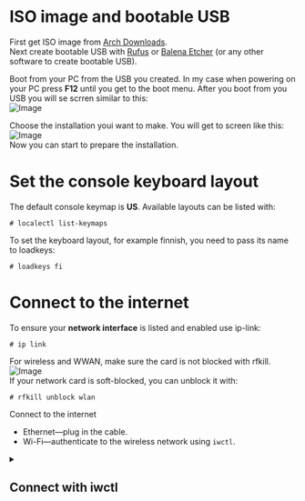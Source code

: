 # ISO image and bootable USB
First get ISO image from [Arch Downloads](https://archlinux.org/download/).  
Next create bootable USB with [Rufus](https://rufus.ie/en/) or [Balena Etcher](https://etcher.balena.io/) (or any other software to create bootable USB).  

Boot from your PC from the USB you created. In my case when powering on your PC press **F12** until you get to the boot menu. After you boot from you USB you will se scrren similar to this:  
![Image](https://github.com/user-attachments/assets/7ab13105-7adc-43e4-b5b7-483ae93e1804)  

Choose the installation youi want to make. You will get to screen like this:  
![Image](https://github.com/user-attachments/assets/afc25cc1-8878-4d00-9321-4fb0f67c2ae8)  
Now you can start to prepare the installation.
  
# Set the console keyboard layout
The default console keymap is **US**. Available layouts can be listed with:  
```
# localectl list-keymaps
```
To set the keyboard layout, for example finnish, you need to pass its name to loadkeys:  
```
# loadkeys fi
```

# Connect to the internet
To ensure your **network interface** is listed and enabled use ip-link:  
```
# ip link
```
For wireless and WWAN, make sure the card is not blocked with rfkill.  
![Image](https://github.com/user-attachments/assets/713841a1-dfcb-4a11-8202-6a183c9853ab)  
If your network card is soft-blocked, you can unblock it with:  
```
# rfkill unblock wlan
```
Connect to the internet
- Ethernet—plug in the cable.
- Wi-Fi—authenticate to the wireless network using `iwctl`.

<details>
<summary><h2>Connect with iwctl</h2></summary>
<br>
To get an interactive prompt do:
  
      # iwctl

The interactive prompt is then displayed with a prefix of `[iwd]#`.   
To connect Wi-Fi you need to know your wireless device name that you can get with: 
```
[iwd]# device list
```
If the device or its adapter is turned off, turn it on: 
```
[iwd]# device name set-property Powered on
```
```
[iwd]# adapter adapter set-property Powered on
```

Onward I will use my device name `wlan0` change it to what your device name is.
To initiate scan for networks (command will not output anything):
```
[iwd]# station wlan0 scan
```
Then to list available networks: 
```
[iwd]# station wlan0 get-networks
```
To connect to a network (replace SSID with the networks name):
```
[iwd]# station wlan0 connect SSID
```
</details>

